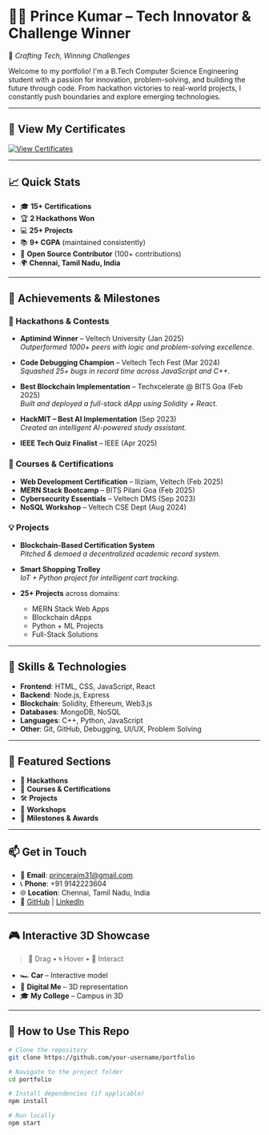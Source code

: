 # 👨‍💻 Prince Kumar – Tech Innovator & Challenge Winner

🚀 *Crafting Tech, Winning Challenges*

Welcome to my portfolio! I'm a B.Tech Computer Science Engineering student with a passion for innovation, problem-solving, and building the future through code. From hackathon victories to real-world projects, I constantly push boundaries and explore emerging technologies.

---
## 📄 View My Certificates

[![View Certificates](https://img.shields.io/badge/View%20My-Certificates-blue?style=for-the-badge&logo=readthedocs)](https://techcertificates.netlify.app/)

---

## 📈 Quick Stats

- 🎓 **15+ Certifications**
- 🏆 **2 Hackathons Won**
- 💻 **25+ Projects**
- 📚 **9+ CGPA** (maintained consistently)
- 🤝 **Open Source Contributor** (100+ contributions)
- 🌍 **Chennai, Tamil Nadu, India**

---

## 🏅 Achievements & Milestones

### 🚀 Hackathons & Contests
- **Aptimind Winner** – Veltech University (Jan 2025)  
  _Outperformed 1000+ peers with logic and problem-solving excellence._

- **Code Debugging Champion** – Veltech Tech Fest (Mar 2024)  
  _Squashed 25+ bugs in record time across JavaScript and C++._

- **Best Blockchain Implementation** – Techxcelerate @ BITS Goa (Feb 2025)  
  _Built and deployed a full-stack dApp using Solidity + React._

- **HackMIT – Best AI Implementation** (Sep 2023)  
  _Created an intelligent AI-powered study assistant._

- **IEEE Tech Quiz Finalist** – IEEE (Apr 2025)

### 🌱 Courses & Certifications
- **Web Development Certification** – Iliziam, Veltech (Feb 2025)
- **MERN Stack Bootcamp** – BITS Pilani Goa (Feb 2025)
- **Cybersecurity Essentials** – Veltech DMS (Sep 2023)
- **NoSQL Workshop** – Veltech CSE Dept (Aug 2024)

### 💡 Projects
- **Blockchain-Based Certification System**  
  _Pitched & demoed a decentralized academic record system._

- **Smart Shopping Trolley**  
  _IoT + Python project for intelligent cart tracking._

- **25+ Projects** across domains:
  - MERN Stack Web Apps
  - Blockchain dApps
  - Python + ML Projects
  - Full-Stack Solutions

---

## 🧠 Skills & Technologies

- **Frontend**: HTML, CSS, JavaScript, React  
- **Backend**: Node.js, Express  
- **Blockchain**: Solidity, Ethereum, Web3.js  
- **Databases**: MongoDB, NoSQL  
- **Languages**: C++, Python, JavaScript  
- **Other**: Git, GitHub, Debugging, UI/UX, Problem Solving

---

## 🧾 Featured Sections

- 🧠 **Hackathons**
- 📜 **Courses & Certifications**
- 🛠️ **Projects**
- 🧪 **Workshops**
- 🌟 **Milestones & Awards**

---

## 📫 Get in Touch

- 📧 **Email**: princerajm31@gmail.com  
- 📞 **Phone**: +91 9142223604  
- 🌐 **Location**: Chennai, Tamil Nadu, India  
- 🔗 [GitHub](https://github.com/) | [LinkedIn](https://linkedin.com/)  

---

## 🎮 Interactive 3D Showcase

> 🛞 Drag • 🌀 Hover • 🎉 Interact  
- 🏎️ **Car** – Interactive model  
- 👤 **Digital Me** – 3D representation  
- 🎓 **My College** – Campus in 3D  

---

## 📌 How to Use This Repo

```bash
# Clone the repository
git clone https://github.com/your-username/portfolio

# Navigate to the project folder
cd portfolio

# Install dependencies (if applicable)
npm install

# Run locally
npm start
